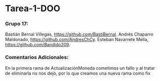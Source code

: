 # Tarea-1-DOO
### Grupo 17:
Bastián Bernal Villegas, https://github.com/BastiBernal. 
Andrés Chaparro Maldonado, https://github.com/AndresChCy.
Esteban Navarrete Mella, https://github.com/Bandido209.
### Comentarios Adicionales:
En la primera rama de ActualizaciónMoneda cometimos un fallo y al tratar de eliminarla no nos dejó, por lo que creamos una nueva rama como fix
